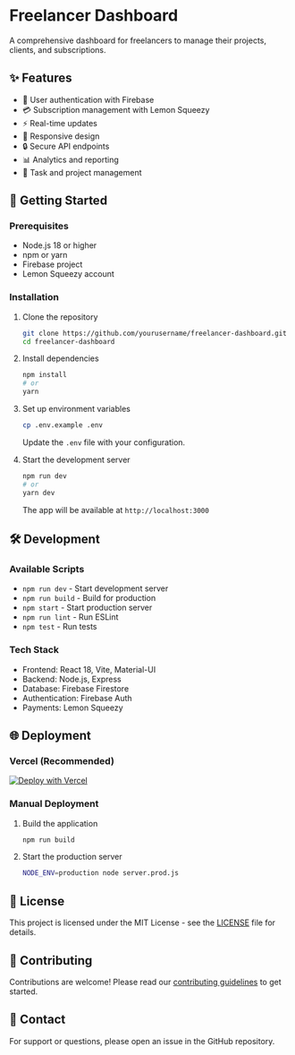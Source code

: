 # Freelancer Dashboard

A comprehensive dashboard for freelancers to manage their projects, clients, and subscriptions.

## ✨ Features

- 🔐 User authentication with Firebase
- 💳 Subscription management with Lemon Squeezy
- ⚡ Real-time updates
- 📱 Responsive design
- 🔒 Secure API endpoints
- 📊 Analytics and reporting
- 📅 Task and project management

## 🚀 Getting Started

### Prerequisites

- Node.js 18 or higher
- npm or yarn
- Firebase project
- Lemon Squeezy account

### Installation

1. Clone the repository
   ```bash
   git clone https://github.com/yourusername/freelancer-dashboard.git
   cd freelancer-dashboard
   ```

2. Install dependencies
   ```bash
   npm install
   # or
   yarn
   ```

3. Set up environment variables
   ```bash
   cp .env.example .env
   ```
   Update the `.env` file with your configuration.

4. Start the development server
   ```bash
   npm run dev
   # or
   yarn dev
   ```
   The app will be available at `http://localhost:3000`

## 🛠 Development

### Available Scripts

- `npm run dev` - Start development server
- `npm run build` - Build for production
- `npm start` - Start production server
- `npm run lint` - Run ESLint
- `npm test` - Run tests

### Tech Stack

- Frontend: React 18, Vite, Material-UI
- Backend: Node.js, Express
- Database: Firebase Firestore
- Authentication: Firebase Auth
- Payments: Lemon Squeezy

## 🌐 Deployment

### Vercel (Recommended)

[![Deploy with Vercel](https://vercel.com/button)](https://vercel.com/new/clone?repository-url=https%3A%2F%2Fgithub.com%2Fyourusername%2Ffreelancer-dashboard)

### Manual Deployment

1. Build the application
   ```bash
   npm run build
   ```

2. Start the production server
   ```bash
   NODE_ENV=production node server.prod.js
   ```

## 📄 License

This project is licensed under the MIT License - see the [LICENSE](LICENSE) file for details.

## 🤝 Contributing

Contributions are welcome! Please read our [contributing guidelines](CONTRIBUTING.md) to get started.

## 📧 Contact

For support or questions, please open an issue in the GitHub repository.
